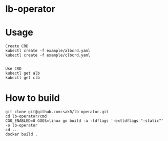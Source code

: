 # lb-operator

# Usage
```
Create CRD
kubectl create -f example/albcrd.yaml
kubectl create -f example/clbcrd.yaml


Use CRD
kubectl get alb
kubectl get clb
```

# How to build
```
git clone git@github.com:sak0/lb-operator.git
cd lb-operator/cmd
CGO_ENABLED=0 GOOS=linux go build -a -ldflags '-extldflags "-static"' -o lb-operator
cd ..
docker build .
```
